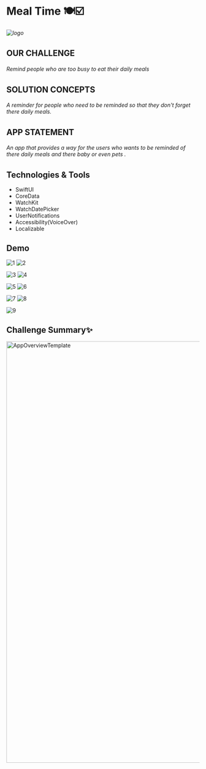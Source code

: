 # Meal Time 🍽️☑️


###### ![logo](https://user-images.githubusercontent.com/91431846/212021302-96e68e65-2184-4656-9127-4855e7ff351c.png)



## OUR CHALLENGE
###### Remind people who are too busy to eat their daily meals


## SOLUTION CONCEPTS
###### A reminder for people who need to be reminded so that they don't forget there daily meals.


## APP STATEMENT
###### An app that provides a way for the users who wants to be reminded of there daily meals and there baby or even pets . 



## Technologies & Tools

* SwiftUI
* CoreData
* WatchKit
* WatchDatePicker
* UserNotifications
* Accessibility(VoiceOver)
* Localizable


## Demo


![1](https://user-images.githubusercontent.com/91431846/212028628-dab9c63d-d11a-45b4-b430-98948055ad17.jpg)
![2](https://user-images.githubusercontent.com/91431846/212029807-0e3bc9b9-6874-43c7-8926-b52ae4fbe0b7.jpg)

![3](https://user-images.githubusercontent.com/91431846/212029868-4463f6cb-c3b1-4e09-84df-c942338a5251.jpg)
![4](https://user-images.githubusercontent.com/91431846/212030170-35a2573f-4816-4279-9ea9-c1d34c907791.jpg)

![5](https://user-images.githubusercontent.com/91431846/212030346-aa557cae-565a-4a79-a1c5-d4036705a50d.jpg)
![6](https://user-images.githubusercontent.com/91431846/212030416-97db0955-ecb2-4722-9467-69537fe9046f.jpg)

![7](https://user-images.githubusercontent.com/91431846/212030494-a896f626-7c86-4360-8279-37abe7220c2b.jpg)
![8](https://user-images.githubusercontent.com/91431846/212030546-3c53dc64-33ef-406d-8bca-0a64965b9e11.jpg)


![9](https://user-images.githubusercontent.com/91431846/212030588-facdf39e-5aba-44bb-a452-d129e6821c43.jpg)


## Challenge Summary✨

<img width="1098" alt="AppOverviewTemplate" src="https://user-images.githubusercontent.com/91431846/212069864-f3c2ed82-6518-44f9-85bd-5f6dd30684b0.png">





